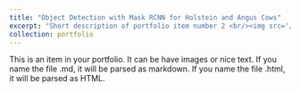 ```yaml
---
title: "Object Detection with Mask RCNN for Holstein and Angus Cows"
excerpt: "Short description of portfolio item number 2 <br/><img src='/images/cow.png'>"
collection: portfolio
---
```


This is an item in your portfolio. It can be have images or nice text. If you name the file .md, it will be parsed as markdown. If you name the file .html, it will be parsed as HTML. 
